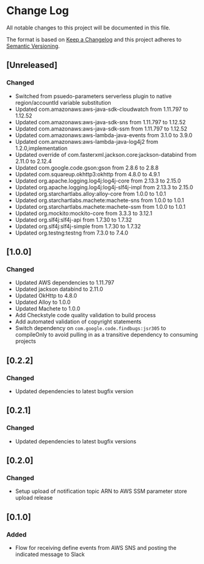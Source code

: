 # Change Log
All notable changes to this project will be documented in this file.

The format is based on [Keep a Changelog](http://keepachangelog.com/)
and this project adheres to [Semantic Versioning](http://semver.org/).

## [Unreleased]
### Changed
- Switched from psuedo-parameters serverless plugin to native region/accountId variable substitution
- Updated com.amazonaws:aws-java-sdk-cloudwatch from 1.11.797 to 1.12.52
- Updated com.amazonaws:aws-java-sdk-sns from 1.11.797 to 1.12.52
- Updated com.amazonaws:aws-java-sdk-ssm from 1.11.797  to 1.12.52
- Updated com.amazonaws:aws-lambda-java-events from 3.1.0 to 3.9.0
- Updated com.amazonaws:aws-lambda-java-log4j2 from 1.2.0,implementation
- Updated override of com.fasterxml.jackson.core:jackson-databind from 2.11.0 to 2.12.4
- Updated com.google.code.gson:gson from 2.8.6 to 2.8.8
- Updated com.squareup.okhttp3:okhttp from 4.8.0 to 4.9.1
- Updated org.apache.logging.log4j:log4j-core from 2.13.3 to 2.15.0
- Updated org.apache.logging.log4j:log4j-slf4j-impl from 2.13.3 to 2.15.0
- Updated org.starchartlabs.alloy:alloy-core from 1.0.0 to 1.0.1
- Updated org.starchartlabs.machete:machete-sns from 1.0.0 to 1.0.1
- Updated org.starchartlabs.machete:machete-ssm from 1.0.0 to 1.0.1
- Updated org.mockito:mockito-core from 3.3.3 to 3.12.1
- Updated org.slf4j:slf4j-api from 1.7.30 to 1.7.32
- Updated org.slf4j:slf4j-simple from 1.7.30 to 1.7.32
- Updated org.testng:testng from 7.3.0 to 7.4.0

## [1.0.0]
### Changed
- Updated AWS dependencies to 1.11.797
- Updated jackson databind to 2.11.0
- Updated OkHttp to 4.8.0
- Updated Alloy to 1.0.0
- Updated Machete to 1.0.0
- Add Checkstyle code quality validation to build process
- Add automated validation of copyright statements
- Switch dependency on `com.google.code.findbugs:jsr305` to compileOnly to avoid pulling in as a transitive dependency to consuming projects

## [0.2.2]
### Changed
- Updated dependencies to latest bugfix version

## [0.2.1]
### Changed
- Updated dependencies to latest bugfix versions

## [0.2.0]
### Changed
- Setup upload of notification topic ARN to AWS SSM parameter store upload release

## [0.1.0]
### Added
- Flow for receiving define events from AWS SNS and posting the indicated message to Slack
